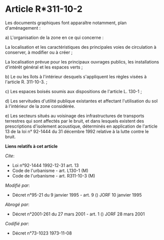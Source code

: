 # Article R*311-10-2

Les documents graphiques font apparaître notamment, plan d'aménagement :

a) L'organisation de la zone en ce qui concerne :

La localisation et les caractéristiques des principales voies de circulation à conserver, à modifier ou à créer ;

La localisation prévue pour les principaux ouvrages publics, les installations d'intérêt général et les espaces verts ;

b) Le ou les îlots à l'intérieur desquels s'appliquent les règles visées à l'article R. 311-10-3. ;

c) Les espaces boisés soumis aux dispositions de l'article L. 130-1 ;

d) Les servitudes d'utilité publique existantes et affectant l'utilisation du sol à l'intérieur de la zone considérée.

e) Les secteurs situés au voisinage des infrastructures de transports terrestres qui sont affectés par le bruit, et dans
lesquels existent des prescriptions d'isolement acoustique, déterminés en application de l'article 13 de la loi n° 92-1444 du
31 décembre 1992 relative à la lutte contre le bruit.

**Liens relatifs à cet article**

_Cite_:

  - Loi n°92-1444 1992-12-31 art. 13
  - Code de l'urbanisme - art. L130-1 (M)
  - Code de l'urbanisme - art. R311-10-3 (M)

_Modifié par_:

  - Décret n°95-21 du 9 janvier 1995 - art. 9 () JORF 10 janvier 1995

_Abrogé par_:

  - Décret n°2001-261 du 27 mars 2001 - art. 1 () JORF 28 mars 2001

_Codifié par_:

  - Décret n°73-1023 1973-11-08
